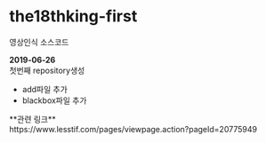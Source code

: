 # the18thking-first
영상인식 소스코드

**2019-06-26** </br>
첫번째 repository생성
<ul>
  <li>add파일 추가</li>
  <li>blackbox파일 추가</li>
</ul>
**관련 링크**</br>
<a>https://www.lesstif.com/pages/viewpage.action?pageId=20775949</a>
